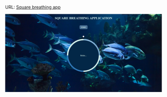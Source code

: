 URL:  <a href="https://aneta-laurent.yj.fr/fish.html/" class="text-center" target="_blank"
                >Square breathing app</a>

<img src="/img/Screenshot.jpg" alt="citybike"> 

